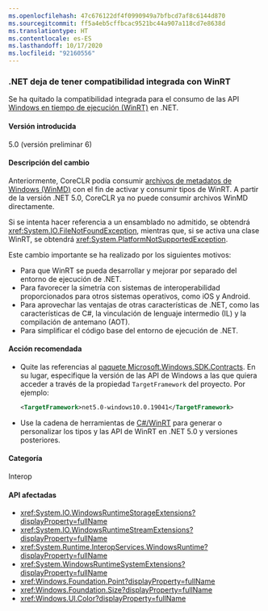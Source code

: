 ```yaml
---
ms.openlocfilehash: 47c676122df4f0990949a7bfbcd7af8c6144d870
ms.sourcegitcommit: ff5a4eb5cffbcac9521bc44a907a118cd7e8638d
ms.translationtype: HT
ms.contentlocale: es-ES
ms.lasthandoff: 10/17/2020
ms.locfileid: "92160556"
---
```

### <a name="built-in-support-for-winrt-is-removed-from-net"></a>.NET deja de tener compatibilidad integrada con WinRT

Se ha quitado la compatibilidad integrada para el consumo de las API [Windows en tiempo de ejecución (WinRT)](/uwp/winrt-cref/winrt-type-system) en .NET.

#### <a name="version-introduced"></a>Versión introducida

5.0 (versión preliminar 6)

#### <a name="change-description"></a>Descripción del cambio

Anteriormente, CoreCLR podía consumir [archivos de metadatos de Windows (WinMD)](/uwp/winrt-cref/winmd-files) con el fin de activar y consumir tipos de WinRT. A partir de la versión .NET 5.0, CoreCLR ya no puede consumir archivos WinMD directamente.

Si se intenta hacer referencia a un ensamblado no admitido, se obtendrá <xref:System.IO.FileNotFoundException>, mientras que, si se activa una clase WinRT, se obtendrá <xref:System.PlatformNotSupportedException>.

Este cambio importante se ha realizado por los siguientes motivos:

- Para que WinRT se pueda desarrollar y mejorar por separado del entorno de ejecución de .NET.
- Para favorecer la simetría con sistemas de interoperabilidad proporcionados para otros sistemas operativos, como iOS y Android.
- Para aprovechar las ventajas de otras características de .NET, como las características de C#, la vinculación de lenguaje intermedio (IL) y la compilación de antemano (AOT).
- Para simplificar el código base del entorno de ejecución de .NET.

#### <a name="recommended-action"></a>Acción recomendada

- Quite las referencias al [paquete Microsoft.Windows.SDK.Contracts](https://www.nuget.org/packages/Microsoft.Windows.SDK.Contracts).  En su lugar, especifique la versión de las API de Windows a las que quiera acceder a través de la propiedad `TargetFramework` del proyecto.  Por ejemplo:

  ```xml
  <TargetFramework>net5.0-windows10.0.19041</TargetFramework>
  ```

- Use la cadena de herramientas de [C#/WinRT](/windows/uwp/csharp-winrt/) para generar o personalizar los tipos y las API de WinRT en .NET 5.0 y versiones posteriores.

#### <a name="category"></a>Categoría

Interop

#### <a name="affected-apis"></a>API afectadas

- <xref:System.IO.WindowsRuntimeStorageExtensions?displayProperty=fullName>
- <xref:System.IO.WindowsRuntimeStreamExtensions?displayProperty=fullName>
- <xref:System.Runtime.InteropServices.WindowsRuntime?displayProperty=fullName>
- <xref:System.WindowsRuntimeSystemExtensions?displayProperty=fullName>
- <xref:Windows.Foundation.Point?displayProperty=fullName>
- <xref:Windows.Foundation.Size?displayProperty=fullName>
- <xref:Windows.UI.Color?displayProperty=fullName>

<!--

#### Affected APIs

- `T:System.IO.WindowsRuntimeStorageExtensions`
- `T: System.IO.WindowsRuntimeStreamExtensions`
- `N:System.Runtime.InteropServices.WindowsRuntime`
- `T:System.WindowsRuntimeSystemExtensions`
- `T:Windows.Foundation.Point`
- `T:Windows.Foundation.Size`
- `T:Windows.UI.Color`

-->
